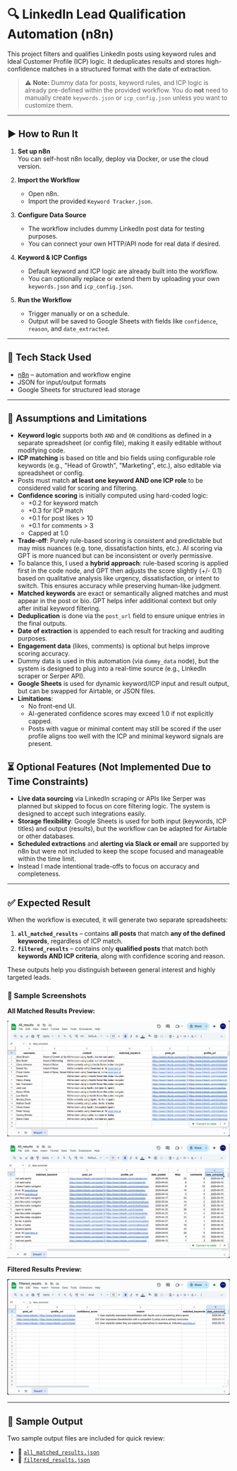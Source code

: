 # 🔍 LinkedIn Lead Qualification Automation (n8n)

This project filters and qualifies LinkedIn posts using keyword rules and Ideal Customer Profile (ICP) logic. It deduplicates results and stores high-confidence matches in a structured format with the date of extraction.

> ⚠️ **Note:** Dummy data for posts, keyword rules, and ICP logic is already pre-defined within the provided workflow. You do **not** need to manually create `keywords.json` or `icp_config.json` unless you want to customize them.

---

## ▶️ How to Run It

1. **Set up n8n**  
   You can self-host n8n locally, deploy via Docker, or use the cloud version.

2. **Import the Workflow**  
   - Open n8n.
   - Import the provided `Keyword Tracker.json`.

3. **Configure Data Source**  
   - The workflow includes dummy LinkedIn post data for testing purposes.
   - You can connect your own HTTP/API node for real data if desired.

4. **Keyword & ICP Configs**  
   - Default keyword and ICP logic are already built into the workflow.
   - You can optionally replace or extend them by uploading your own `keywords.json` and `icp_config.json`.

5. **Run the Workflow**  
   - Trigger manually or on a schedule.
   - Output will be saved to Google Sheets with fields like `confidence`, `reason`, and `date_extracted`.

---

## 🧰 Tech Stack Used

- [n8n](https://n8n.io) – automation and workflow engine  
- JSON for input/output formats  
- Google Sheets for structured lead storage

---

## 📌 Assumptions and Limitations

- **Keyword logic** supports both `AND` and `OR` conditions as defined in a separate spreadsheet (or config file), making it easily editable without modifying code.
- **ICP matching** is based on title and bio fields using configurable role keywords (e.g., "Head of Growth", "Marketing", etc.), also editable via spreadsheet or config.
- Posts must match **at least one keyword AND one ICP role** to be considered valid for scoring and filtering.
- **Confidence scoring** is initially computed using hard-coded logic:
  - +0.2 for keyword match
  - +0.3 for ICP match
  - +0.1 for post likes > 10
  - +0.1 for comments > 3
  - Capped at 1.0
- **Trade-off**: Purely rule-based scoring is consistent and predictable but may miss nuances (e.g. tone, dissatisfaction hints, etc.). AI scoring via GPT is more nuanced but can be inconsistent or overly permissive.
- To balance this, I used a **hybrid approach**: rule-based scoring is applied first in the code node, and GPT then adjusts the score slightly (+/- 0.1) based on qualitative analysis like urgency, dissatisfaction, or intent to switch. This ensures accuracy while preserving human-like judgment.
- **Matched keywords** are exact or semantically aligned matches and must appear in the post or bio. GPT helps infer additional context but only after initial keyword filtering.
- **Deduplication** is done via the `post_url` field to ensure unique entries in the final outputs.
- **Date of extraction** is appended to each result for tracking and auditing purposes.
- **Engagement data** (likes, comments) is optional but helps improve scoring accuracy.
- Dummy data is used in this automation (via `dummy_data` node), but the system is designed to plug into a real-time source (e.g., LinkedIn scraper or Serper API).
- **Google Sheets** is used for dynamic keyword/ICP input and result output, but can be swapped for Airtable, or JSON files.
- **Limitations**:
  - No front-end UI.
  - AI-generated confidence scores may exceed 1.0 if not explicitly capped.
  - Posts with vague or minimal content may still be scored if the user profile aligns too well with the ICP and minimal keyword signals are present.


## ⏳ Optional Features (Not Implemented Due to Time Constraints)

- **Live data sourcing** via LinkedIn scraping or APIs like Serper was planned but skipped to focus on core filtering logic. The system is designed to accept such integrations easily.
- **Storage flexibility**: Google Sheets is used for both input (keywords, ICP titles) and output (results), but the workflow can be adapted for Airtable or other databases.
- **Scheduled extractions** and **alerting via Slack or email** are supported by n8n but were not included to keep the scope focused and manageable within the time limit.
- Instead I made intentional trade-offs to focus on accuracy and completeness.

---

## ✅ Expected Result

When the workflow is executed, it will generate two separate spreadsheets:

1. **`all_matched_results`** – contains **all posts** that match **any of the defined keywords**, regardless of ICP match.
2. **`filtered_results`** – contains only **qualified posts** that match both **keywords AND ICP criteria**, along with confidence scoring and reason.

These outputs help you distinguish between general interest and highly targeted leads.

### 📸 Sample Screenshots

**All Matched Results Preview:**

![All Matched Results](screenshots/all_results.png)

![All Matched Results](screenshots/all_results_2.png)

**Filtered Results Preview:**

![Filtered Results](screenshots/filtered_results.png)


---

## 📄 Sample Output

Two sample output files are included for quick review:

- 📁 [`all_matched_results.json`](results/all_matched_results.json)
- 📁 [`filtered_results.json`](results/filtered_results.json)
